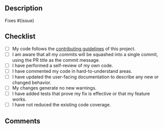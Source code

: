 ## Description
<!-- Please include a summary of the change and the relevant issue(s) it resolves, if any (otherwise delete that line). -->

Fixes #(issue)

## Checklist
<!-- Please go through the following checklist to ensure that your change is ready for review. -->

- [ ] My code follows the [contributing guidelines][contributing] of this project.
- [ ] I am aware that all my commits will be squashed into a single commit, using the PR title as the commit message.
- [ ] I have performed a self-review of my own code.
- [ ] I have commented my code in hard-to-understand areas.
- [ ] I have updated the user-facing documentation to describe any new or changed behavior.
- [ ] My changes generate no new warnings.
- [ ] I have added tests that prove my fix is effective or that my feature works.
- [ ] I have not reduced the existing code coverage.

## Comments
<!-- If there are unchecked boxes in the list above, but you would still like your PR to be reviewed or considered for merging, please describe here why boxes were not checked. -->

[contributing]: CONTRIBUTING.md
